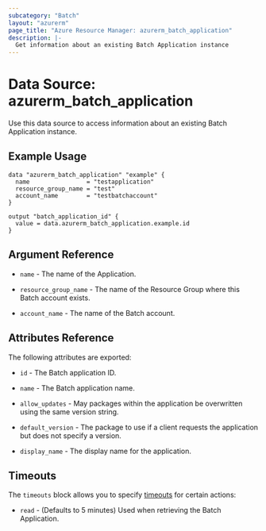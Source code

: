 ```yaml
---
subcategory: "Batch"
layout: "azurerm"
page_title: "Azure Resource Manager: azurerm_batch_application"
description: |-
  Get information about an existing Batch Application instance
---
```


# Data Source: azurerm_batch_application

Use this data source to access information about an existing Batch Application instance.

## Example Usage

```hcl
data "azurerm_batch_application" "example" {
  name                = "testapplication"
  resource_group_name = "test"
  account_name        = "testbatchaccount"
}

output "batch_application_id" {
  value = data.azurerm_batch_application.example.id
}
```

## Argument Reference

* `name` - The name of the Application.

* `resource_group_name` - The name of the Resource Group where this Batch account exists.

* `account_name` - The name of the Batch account.

## Attributes Reference

The following attributes are exported:

* `id` - The Batch application ID.

* `name` - The Batch application name.

* `allow_updates` - May packages within the application be overwritten using the same version string.

* `default_version` - The package to use if a client requests the application but does not specify a version.

* `display_name` - The display name for the application.

## Timeouts

The `timeouts` block allows you to specify [timeouts](https://www.terraform.io/docs/configuration/resources.html#timeouts) for certain actions:

* `read` - (Defaults to 5 minutes) Used when retrieving the Batch Application.
